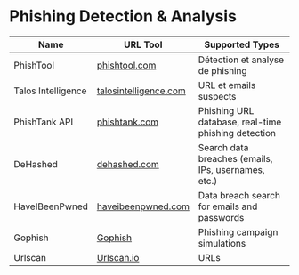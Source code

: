 # Phishing Detection & Analysis

| Name                 | URL Tool                                            | Supported Types                              |
|----------------------|-----------------------------------------------------|----------------------------------------------|
| PhishTool            | [phishtool.com](https://phishtool.com/)             | Détection et analyse de phishing            |
| Talos Intelligence   | [talosintelligence.com](https://talosintelligence.com/) | URL et emails suspects                      |
| PhishTank API   | [phishtank.com](https://www.phishtank.com) | Phishing URL database, real-time phishing detection                     |
| DeHashed   | [dehashed.com](https://dehashed.com) | Search data breaches (emails, IPs, usernames, etc.)                      |
| HaveIBeenPwned   | [haveibeenpwned.com](https://haveibeenpwned.com) | Data breach search for emails and passwords                      |
| Gophish   | [Gophish](https://getgophish.com) | Phishing campaign simulations                    |
| Urlscan   | [Urlscan.io](https://urlscan.io) | URLs               |

